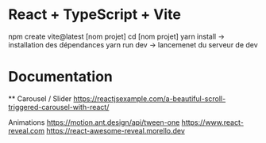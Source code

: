 # React + TypeScript + Vite

npm create vite@latest [nom projet]
cd [nom projet]
yarn install -> installation des dépendances
yarn run dev -> lancemenet du serveur de dev


# Documentation 

** Carousel / Slider
https://reactjsexample.com/a-beautiful-scroll-triggered-carousel-with-react/


Animations 
https://motion.ant.design/api/tween-one
https://www.react-reveal.com
https://react-awesome-reveal.morello.dev